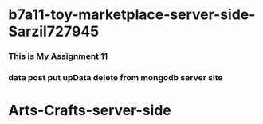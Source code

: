 # b7a11-toy-marketplace-server-side-Sarzil727945
### This is My Assignment 11
### data post put upData delete from mongodb server site 

# Arts-Crafts-server-side
